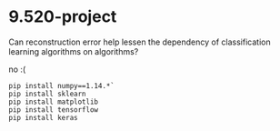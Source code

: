 # 9.520-project
Can reconstruction error help lessen the dependency of classification learning algorithms on algorithms?

no :(

```
pip install numpy==1.14.*`
pip install sklearn
pip install matplotlib
pip install tensorflow
pip install keras
```
